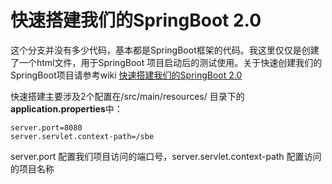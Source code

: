 # 快速搭建我们的SpringBoot 2.0 
这个分支并没有多少代码，基本都是SpringBoot框架的代码。我这里仅仅是创建了一个html文件，用于SpringBoot 项目启动后的测试使用。关于快速创建我们的SpringBoot项目请参考wiki [快速搭建我们的SpringBoot 2.0 ](https://github.com/zhuoqianmingyue/springbootexamples/wiki/%E5%BF%AB%E9%80%9F%E6%90%AD%E5%BB%BA%E6%88%91%E4%BB%AC%E7%9A%84SpringBoot-2.0)

快速搭建主要涉及2个配置在/src/main/resources/ 目录下的**application.properties**中：

```
server.port=8080
server.servlet.context-path=/sbe

```
server.port 配置我们项目访问的端口号，server.servlet.context-path 配置访问的项目名称


